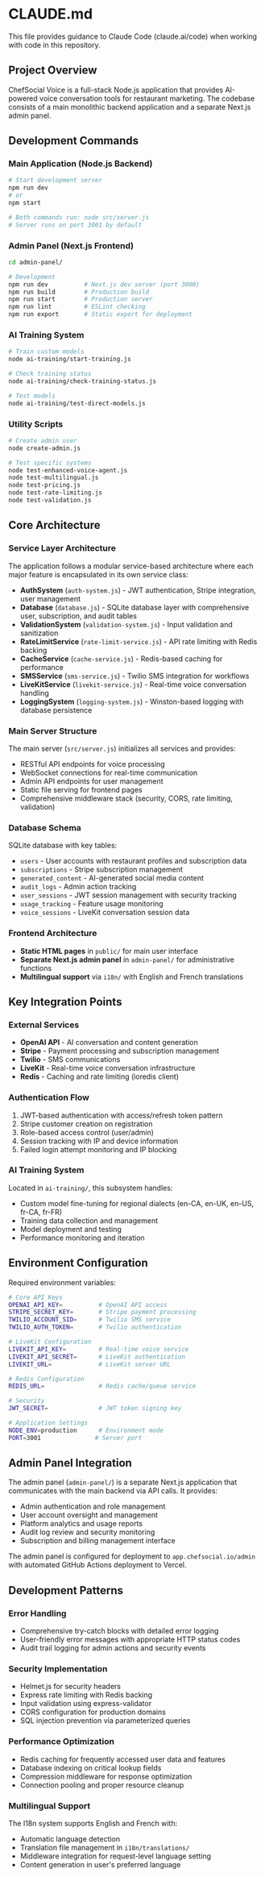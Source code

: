 # CLAUDE.md

This file provides guidance to Claude Code (claude.ai/code) when working with code in this repository.

## Project Overview

ChefSocial Voice is a full-stack Node.js application that provides AI-powered voice conversation tools for restaurant marketing. The codebase consists of a main monolithic backend application and a separate Next.js admin panel.

## Development Commands

### Main Application (Node.js Backend)
```bash
# Start development server
npm run dev
# or
npm start

# Both commands run: node src/server.js
# Server runs on port 3001 by default
```

### Admin Panel (Next.js Frontend)
```bash
cd admin-panel/

# Development
npm run dev          # Next.js dev server (port 3000)
npm run build        # Production build
npm run start        # Production server
npm run lint         # ESLint checking
npm run export       # Static export for deployment
```

### AI Training System
```bash
# Train custom models
node ai-training/start-training.js

# Check training status
node ai-training/check-training-status.js

# Test models
node ai-training/test-direct-models.js
```

### Utility Scripts
```bash
# Create admin user
node create-admin.js

# Test specific systems
node test-enhanced-voice-agent.js
node test-multilingual.js
node test-pricing.js
node test-rate-limiting.js
node test-validation.js
```

## Core Architecture

### Service Layer Architecture
The application follows a modular service-based architecture where each major feature is encapsulated in its own service class:

- **AuthSystem** (`auth-system.js`) - JWT authentication, Stripe integration, user management
- **Database** (`database.js`) - SQLite database layer with comprehensive user, subscription, and audit tables
- **ValidationSystem** (`validation-system.js`) - Input validation and sanitization
- **RateLimitService** (`rate-limit-service.js`) - API rate limiting with Redis backing
- **CacheService** (`cache-service.js`) - Redis-based caching for performance
- **SMSService** (`sms-service.js`) - Twilio SMS integration for workflows
- **LiveKitService** (`livekit-service.js`) - Real-time voice conversation handling
- **LoggingSystem** (`logging-system.js`) - Winston-based logging with database persistence

### Main Server Structure
The main server (`src/server.js`) initializes all services and provides:
- RESTful API endpoints for voice processing
- WebSocket connections for real-time communication
- Admin API endpoints for user management
- Static file serving for frontend pages
- Comprehensive middleware stack (security, CORS, rate limiting, validation)

### Database Schema
SQLite database with key tables:
- `users` - User accounts with restaurant profiles and subscription data
- `subscriptions` - Stripe subscription management
- `generated_content` - AI-generated social media content
- `audit_logs` - Admin action tracking
- `user_sessions` - JWT session management with security tracking
- `usage_tracking` - Feature usage monitoring
- `voice_sessions` - LiveKit conversation session data

### Frontend Architecture
- **Static HTML pages** in `public/` for main user interface
- **Separate Next.js admin panel** in `admin-panel/` for administrative functions
- **Multilingual support** via `i18n/` with English and French translations

## Key Integration Points

### External Services
- **OpenAI API** - AI conversation and content generation
- **Stripe** - Payment processing and subscription management
- **Twilio** - SMS communications
- **LiveKit** - Real-time voice conversation infrastructure
- **Redis** - Caching and rate limiting (ioredis client)

### Authentication Flow
1. JWT-based authentication with access/refresh token pattern
2. Stripe customer creation on registration
3. Role-based access control (user/admin)
4. Session tracking with IP and device information
5. Failed login attempt monitoring and IP blocking

### AI Training System
Located in `ai-training/`, this subsystem handles:
- Custom model fine-tuning for regional dialects (en-CA, en-UK, en-US, fr-CA, fr-FR)
- Training data collection and management
- Model deployment and testing
- Performance monitoring and iteration

## Environment Configuration

Required environment variables:
```bash
# Core API Keys
OPENAI_API_KEY=          # OpenAI API access
STRIPE_SECRET_KEY=       # Stripe payment processing
TWILIO_ACCOUNT_SID=      # Twilio SMS service
TWILIO_AUTH_TOKEN=       # Twilio authentication

# LiveKit Configuration
LIVEKIT_API_KEY=         # Real-time voice service
LIVEKIT_API_SECRET=      # LiveKit authentication
LIVEKIT_URL=             # LiveKit server URL

# Redis Configuration
REDIS_URL=               # Redis cache/queue service

# Security
JWT_SECRET=              # JWT token signing key

# Application Settings
NODE_ENV=production      # Environment mode
PORT=3001               # Server port
```

## Admin Panel Integration

The admin panel (`admin-panel/`) is a separate Next.js application that communicates with the main backend via API calls. It provides:
- Admin authentication and role management
- User account oversight and management
- Platform analytics and usage reports
- Audit log review and security monitoring
- Subscription and billing management interface

The admin panel is configured for deployment to `app.chefsocial.io/admin` with automated GitHub Actions deployment to Vercel.

## Development Patterns

### Error Handling
- Comprehensive try-catch blocks with detailed error logging
- User-friendly error messages with appropriate HTTP status codes
- Audit trail logging for admin actions and security events

### Security Implementation
- Helmet.js for security headers
- Express rate limiting with Redis backing
- Input validation using express-validator
- CORS configuration for production domains
- SQL injection prevention via parameterized queries

### Performance Optimization
- Redis caching for frequently accessed user data and features
- Database indexing on critical lookup fields
- Compression middleware for response optimization
- Connection pooling and proper resource cleanup

### Multilingual Support
The I18n system supports English and French with:
- Automatic language detection
- Translation file management in `i18n/translations/`
- Middleware integration for request-level language setting
- Content generation in user's preferred language